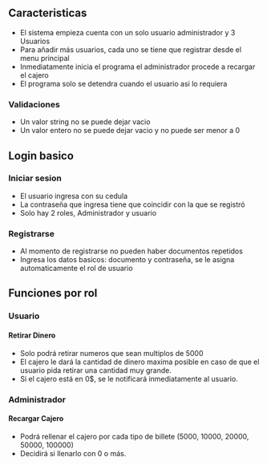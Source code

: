 ## Caracteristicas
- El sistema empieza cuenta con un solo usuario administrador y 3 Usuarios
- Para añadir más usuarios, cada uno se tiene que registrar desde el menu principal
- Inmediatamente inicia el programa el administrador procede a recargar el cajero
- El programa solo se detendra cuando el usuario asi lo requiera

### Validaciones
- Un valor string no se puede dejar vacio
- Un valor entero no se puede dejar vacio y no puede ser menor a 0

## Login basico
### Iniciar sesion
- El usuario ingresa con su cedula
- La contraseña que ingresa tiene que coincidir con la que se registró
- Solo hay 2 roles, Administrador y usuario

### Registrarse
- Al momento de registrarse no pueden haber documentos repetidos
- Ingresa los datos basicos: documento y contraseña, se le asigna automaticamente el rol de usuario

## Funciones por rol
### Usuario
#### Retirar Dinero 
- Solo podrá retirar numeros que sean multiplos de 5000
- El cajero le dará la cantidad de dinero maxima posible en caso de que el usuario pida retirar una cantidad muy grande.
- Si el cajero está en 0$, se le notificará inmediatamente al usuario.

### Administrador
#### Recargar Cajero
- Podrá rellenar el cajero por cada tipo de billete (5000, 10000, 20000, 50000, 100000)
- Decidirá si llenarlo con 0 o más.
